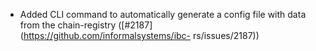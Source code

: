 - Added CLI command  to automatically generate a config file with data
  from the chain-registry ([#2187](https://github.com/informalsystems/ibc-
  rs/issues/2187))